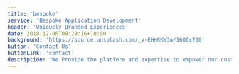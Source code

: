 ```yaml
---
title: 'bespoke'
service: 'Bespoke Application Development'
header: 'Uniquely Branded Experiences'
date: 2018-12-06T09:29:16+10:00
background: 'https://source.unsplash.com/_v-EHHKKW3w/1600x700'
button: 'Contact Us'
buttonLink: 'contact'
description: "We Provide the platfore and expertise to empower our customers to differentiate their brand through the delivery of a truly uinque experience over desktop, mobile, and OTT set-top devices."
---
```

